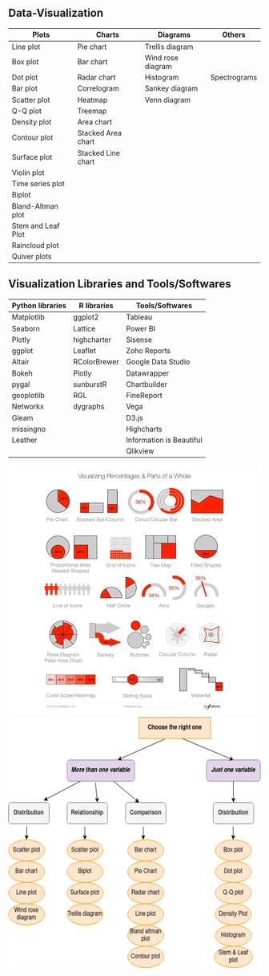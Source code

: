 ## Data-Visualization

| Plots                  | Charts                 | Diagrams              |  Others              |
| -----------------------|------------------------|-----------------------|----------------------|
| Line plot              | Pie chart              | Trellis diagram       |                      |
| Box plot               | Bar chart              | Wind rose diagram     |                      |
| Dot plot               | Radar chart            | Histogram             |     Spectrograms     |
| Bar plot               | Correlogram            | Sankey diagram        |                      |
| Scatter plot           | Heatmap                | Venn diagram          |                      | 
| Q-Q plot               | Treemap                |                       |                      |
| Density plot           | Area chart             |                       |                      |
| Contour plot           | Stacked Area chart     |                       |                      |
| Surface plot           | Stacked Line chart     |                       |                      |
| Violin plot            |                        |                       |                      |
| Time series plot       |                        |                       |                      |   
| Biplot                 |                        |                       |                      |
| Bland-Altman plot      |                        |                       |                      |
| Stem and Leaf Plot     |                        |                       |                      |
| Raincloud plot         |                        |                       |                      |
| Quiver plots           |                        |                       |                      |


## Visualization Libraries and Tools/Softwares

| Python libraries   | R libraries   | Tools/Softwares           |  
|--------------------|---------------|---------------------------|
| Matplotlib         | ggplot2       | Tableau                   |
| Seaborn            | Lattice       | Power BI                  |
| Plotly             | highcharter   | Sisense                   |
| ggplot             | Leaflet       | Zoho Reports              |
| Altair             | RColorBrewer  | Google Data Studio        |
| Bokeh              | Plotly        | Datawrapper               |
| pygal              | sunburstR     | Chartbuilder              |
| geoplotlib         | RGL           | FineReport                |
| Networkx           | dygraphs      | Vega                      |
| Gleam              |               | D3.js                     |
| missingno          |               | Highcharts                |
| Leather            |               | Information is Beautiful  |
|                    |               | Qlikview                  |

<img src="images/percentage.jpg" alt="visualizing percentages"	width="600" height="500" /> 
<img src="images/choosetherightone.jpg" alt="choosetherightone"	width="600" height="500" />

<!-- ![Tux, the Linux mascot](/assets/images/tux.png)
I love supporting the **[EFF](https://eff.org)**.
This is the *[Markdown Guide](https://www.markdownguide.org)*.
See the section on [`code`](#code)-->
